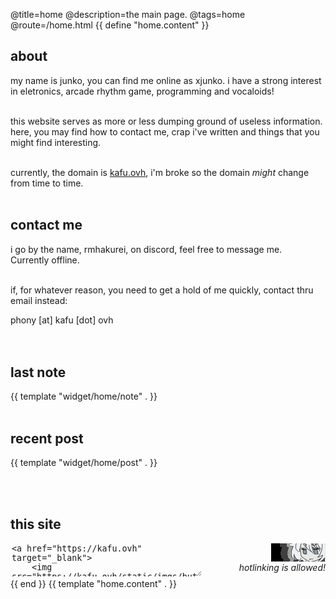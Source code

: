 @title=home
@description=the main page.
@tags=home
@route=/home.html
{{ define "home.content" }}
<br />

## about

my name is junko, you can find me online as xjunko. i have a strong interest in eletronics, arcade rhythm game, programming and vocaloids!
<br /><br />

this website serves as more or less dumping ground of useless information. here, you may find how to contact me, crap i've written and things that you might find interesting.
<br /><br />

currently, the domain is [kafu.ovh](https://kafu.ovh), i'm broke so the domain <i>might</i> change from time to time.
<br /><br />

## contact me

i go by the name, <a id="discord-name" class="blink-smooth">rmhakurei</a>, on discord, feel free to message me.
<br />
Currently <a id='discord-status-about' class="blink-smooth">offline</a>.
<br /><br />

if, for whatever reason, you need to get a hold of me quickly, contact thru email instead:
<div class="center widget-email blink">
    <a>
        phony [at] kafu [dot] ovh
    </a>
</div>
<br /><br />

## last note

{{ template "widget/home/note" . }}
<br /><br />

## recent post


{{ template "widget/home/post" . }}


<br /><br />

## this site

<div style="display: flex; float: right;flex-direction: column;">
    <a href="/">
        <img style="float: right;" src="/static/imgs/buttons/junko.png">
    </a> 
    <i>
    hotlinking is allowed!
    </i>
</div>

<div>
    <textarea style="width: 60%; height: 50px;border: 1px solid var(--outline-color);background-color: var(--dark-color);color: var(--text-light);" readonly>
<a href="https://kafu.ovh" target="_blank">
    <img src="https://kafu.ovh/static/imgs/buttons/junko.png"/>
</a></textarea>
</div>
{{ end }}
{{ template "home.content" . }}